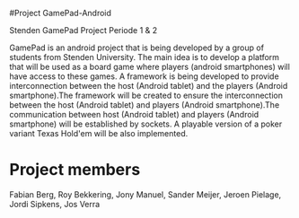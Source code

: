 #Project GamePad-Android

Stenden GamePad Project Periode 1 &amp; 2

GamePad is an android project that is being developed by a group of students from Stenden University. The main idea is to develop a platform that will be used as a board game where players (android smartphones) will have access to these games. 
A framework is being developed to provide interconnection between the host (Android tablet) and the players (Android smartphone).The framework will be created to ensure the interconnection between the host (Android tablet) and players (Android smartphone).The communication between host (Android tablet) and players (Android smartphone) will be established by sockets. A playable version of a poker variant Texas Hold'em will be also implemented.

# Project members
Fabian Berg, Roy Bekkering, Jony Manuel, Sander Meijer, Jeroen Pielage, Jordi Sipkens, Jos Verra




